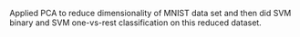 Applied PCA to reduce dimensionality of MNIST data set and then did SVM binary and SVM one-vs-rest classification on this reduced dataset.
